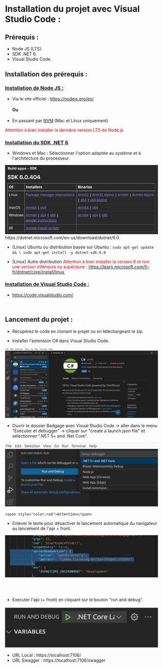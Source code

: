 Installation du projet avec Visual Studio Code :
=============

## Prérequis :
- Node JS (LTS).
- SDK .NET 6.
- Visual Studio Code.

## Installation des prérequis :

### <ins>Installation de Node JS :</ins>
- Via le site officiel : https://nodejs.org/en/ 
    #### Ou
- En passant par [NVM](https://github.com/nvm-sh/nvm) (Mac et Linux uniquement)

<span style="color:red"> Attention à bien installer la dernière version LTS de Node.js </span>

### <ins>Installation du SDK .NET 6</ins>

- Windows et Mac : Sélectionner l'option adaptée au système et à l'architecture du processeur.
<img src="https://raw.githubusercontent.com/huhulacolle/Badgage/Master/Docs/img/dotnet%20download.png">
https://dotnet.microsoft.com/en-us/download/dotnet/6.0

- (Linux) Ubuntu ou distribution basée sur Ubuntu : ```sudo apt-get update && \ sudo apt-get install -y dotnet-sdk-6.0```

- (Linux) Autre distribution <span style="color:red">Attention à bien installer la version 6 et non une version inférieure ou supérieure </span> : https://learn.microsoft.com/fr-fr/dotnet/core/install/linux

### <ins>Installation de Visual Studio Code :</ins>
- https://code.visualstudio.com/
<br>

## Lancement du projet :
- Récupérez le code en clonant le projet ou en téléchargeant le zip. <br>

- Installer l'extension C# dans Visual Studio Code.
<img src="https://raw.githubusercontent.com/huhulacolle/Badgage/master/Docs/img/extension%20c%23.png">

- Ouvrir le dossier Badgage avec Visual Studio Code -> aller dans le menu "Executer et debugger" -> cliquer sur "create a launch.json file" et sélectionner ".NET 5+ and .Net Core".
<img src="https://raw.githubusercontent.com/huhulacolle/Badgage/master/Docs/img/create%20launch.json.png">

    <span style="color:red">Attention</span>
- Enlever le texte pour désactiver le lancement automatique du navigateur au lancement de l'api + front.
<img src="https://raw.githubusercontent.com/huhulacolle/Badgage/master/Docs/img/ne%20pas%20ouvrir%20le%20navigateur.png">

<br><br>
- Executer l'api (+ front) en cliquant sur le bouton "run and debug".
<img src="https://raw.githubusercontent.com/huhulacolle/Badgage/master/Docs/img/run.png">


- URL Local : https://localhost:7106/
- URL Swagger : https://localhost:7106/swagger
